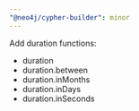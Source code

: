 ```yaml
---
"@neo4j/cypher-builder": minor
---
```


Add duration functions:
* duration
* duration.between
* duration.inMonths
* duration.inDays
* duration.inSeconds
